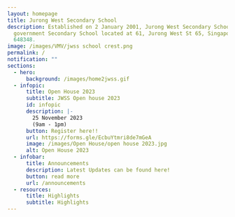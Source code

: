 ```yaml
---
layout: homepage
title: Jurong West Secondary School
description: Established on 2 January 2001, Jurong West Secondary School is a
  government Secondary School located at 61, Jurong West St 65, Singapore
  648348.
image: /images/VMV/jwss school crest.png
permalink: /
notification: ""
sections:
  - hero:
      background: /images/home2jwss.gif
  - infopic:
      title: Open House 2023
      subtitle: JWSS Open house 2023
      id: infopic
      description: |-
        25 November 2023
        (9am - 1pm)
      button: Register here!!
      url: https://forms.gle/EcbuYtmri8de7mGeA
      image: /images/Open House/open house 2023.jpg
      alt: Open House 2023
  - infobar:
      title: Announcements
      description: Latest Updates can be found here!
      button: read more
      url: /announcements
  - resources:
      title: Highlights
      subtitle: Highlights
---
```

